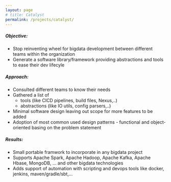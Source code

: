```yaml
---
layout: page
# title: Catalyst
permalink: /projects/catalyst/
---
```


##### Objective:
  - Stop reinventing wheel for bigdata development between different teams within the organization
  - Generate a software library/framework providing abstractions and tools to ease their dev lifecyle

##### Approach:
  - Consulted different teams to know their needs
  - Gathered a list of
  	- tools (like CICD pipelines, build files, Nexus,..) 
	- abstractions (like IO utils, config parsers,..)
  - Minimal software design leaving out scope for more features to be added
  - Adoption of most common used design patterns - functional and object-oriented basing on the problem statement

##### Results:
  - Small portable framwork to incorporate in any bigdata project
  - Supports Apache Spark, Apache Hadoop, Apache Kafka, Apache Hbase, MongoDB, ... and other bigdata technologies
  - Adds support of automation with scripting and devops tools like docker, jenkins, maven/gradle/sbt,...


